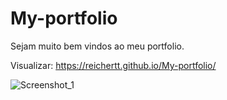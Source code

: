 # My-portfolio
 Sejam muito bem vindos ao meu portfolio.

 Visualizar: https://reichertt.github.io/My-portfolio/
 
![Screenshot_1](https://github.com/Reichertt/My-portfolio/assets/117548227/8ceb8304-cd31-4587-8c36-326f1290d393)

